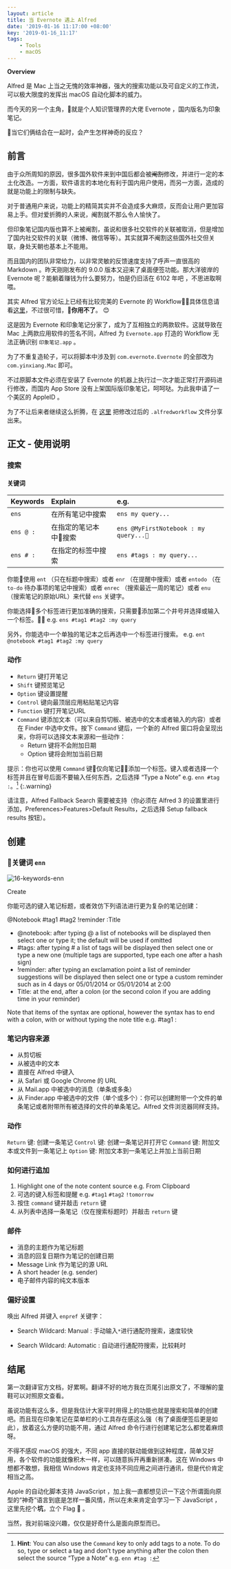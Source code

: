 ```yaml
---
layout: article
title: 当 Evernote 遇上 Alfred
date: '2019-01-16 11:17:00 +08:00'
key: '2019-01-16_11:17'
tags:
    - Tools
    - macOS
---
```


**Overview**

Alfred 是 Mac 上当之无愧的效率神器，强大的搜索功能以及可自定义的工作流，可以极大限度的发挥出 macOS 自动化脚本的威力。

而今天的另一个主角，就是个人知识管理界的大佬 Evernote ，国内版名为印象笔记。

当它们俩结合在一起时，会产生怎样神奇的反应？

<!--more-->

## 前言

由于众所周知的原因，很多国外软件来到中国后都会被~~阉割~~修改，并进行一定的本土化改造。一方面，软件语言的本地化有利于国内用户使用，而另一方面，造成的就是功能上的限制与缺失。

对于普通用户来说，功能上的精简其实并不会造成多大麻烦，反而会让用户更加容易上手。但对爱折腾的人来说，阉割就不那么令人愉快了。

但印象笔记国内版也算不上被阉割，虽说和很多社交软件的关联被取消，但是增加了国内社交软件的关联（微博、微信等等）。其实就算不阉割这些国外社交但关联，身处天朝也基本上不能用。

而且国内的团队非常给力，以非常灵敏的反馈速度支持了呼声一直很高的 Markdown 。昨天刚刚发布的 9.0.0 版本又迎来了桌面便签功能。那大洋彼岸的 Evernote 呢？能躺着赚钱为什么要努力，怕是仍旧活在 6102 年吧 ，不思进取啊喂。

其实 Alfred 官方论坛上已经有比较完美的 Evernote 的 Workflow，具体信息请看[这里](https://www.alfredforum.com/topic/840-evernote-workflow-9-beta-3/)，不过很可惜，**你用不了**。 😊

这是因为 Evernote 和印象笔记分家了，成为了互相独立的两款软件。这就导致在 Mac 上两款应用软件的签名不同，Alfred 为 `Evernote.app` 打造的 Workflow 无法正确识别 `印象笔记.app` 。

为了不重复造轮子，可以将脚本中涉及到 `com.evernote.Evernote` 的全部改为 `com.yinxiang.Mac` 即可。

不过原脚本文件必须在安装了 Evernote 的机器上执行过一次才能正常打开源码进行修改，而国内 App Store 没有上架国际版印象笔记，呵呵哒。为此我申请了一个美区的 AppleID 。

为了不让后来者继续这么折腾，在 [这里](/assets/files/yinxiang.alfredworkflow) 把修改过后的 `.alfredworkflow` 文件分享出来。

## 正文 - 使用说明

### 搜索

#### 关键词

| Keywords       | Explain        | e.g.     |
| :------------- | :------------- | :------------- |
| `ens`          | 在所有笔记中搜索  | `ens my query...` |
|`ens @ :`       | 在指定的笔记本中搜索 |`ens @MyFirstNotebook : my query...` |
|`ens # :`   |在指定的标签中搜索  |`ens #tags : my query...` |

你能使用 `ent` （只在标题中搜索）或者 `enr` （在提醒中搜索）或者 `entodo` （在 `to-do` 待办事项的笔记中搜索）或者 `enrec` （搜索最近一周的笔记）或者 `enu` （搜索笔记的原始URL）来代替 `ens` 关键字。

你能选择多个标签进行更加准确的搜索，只需要添加第二个井号并选择或输入一个标签。
e.g. `ens #tag1 #tag2 :my query`

另外，你能选中一个单独的笔记本之后再选中一个标签进行搜索。
e.g. `ent @notebook #tag1 #tag2 :my query`

### 动作

- `Return` 键打开笔记
- `Shift` 键预览笔记
- `Option` 键设置提醒
- `Control` 键向最顶层应用粘贴笔记内容
- `Function` 键打开笔记URL
- `Command` 键添加文本（可以来自剪切板、被选中的文本或者输入的内容）或者在 Finder 中选中文件。按下 `Command` 键后，一个新的 Alfred 窗口将会呈现出来，你将可以选择文本来源和一些动作：
  - Return 键将不会附加日期
  - Option 键将会附加当前日期

提示：你也可以使用 `Command` 键仅向笔记添加一个标签。键入或者选择一个标签并且在冒号后面不要输入任何东西，之后选择 “Type a Note” e.g. `enn #tag :`。[^1]
{:.warning}

[^1]: **Hint**: You can also use the `Command` key to only add tags to a note. To do so, type or select a tag and don’t type anything after the colon then select the source “Type a Note” e.g. `enn #tag :`

请注意，Alfred Fallback Search 需要被支持（你必须在 Alfred 3 的设置里进行添加，Preferences>Features>Default Results，之后选择 Setup fallback results 按钮）。

## 创建

### 关键词 `enn`

![16-keywords-enn](/images/2019/01/16-keywords-enn.png)

Create

你能可选的键入笔记标题，或者效仿下列语法进行更为复杂的笔记创建：

@Notebook #tag1 #tag2 !reminder :Title

- @notebook: after typing @ a list of notebooks will be displayed then select one or type it; the default will be used if omitted
- #tags: after typing # a list of tags will be displayed then select one or type a new one (multiple tags are supported, type each one after a hash sign)
- !reminder: after typing an exclamation point a list of reminder suggestions will be displayed then select one or type a custom reminder such as in 4 days or
05/01/2014 or 05/01/2014 at 2:00
- Title: at the end, after a colon (or the second colon if you are adding time in your reminder)

Note that items of the syntax are optional, however the syntax has to end with a colon, with or without typing the note title e.g. #tag1 :

### 笔记内容来源

- 从剪切板
- 从被选中的文本
- 直接在 Alfred 中键入
- 从 Safari 或 Google Chrome 的 URL
- 从 Mail.app 中被选中的消息（单条或多条）
- 从 Finder.app 中被选中的文件（单个或多个）：你可以创建附带一个文件的单条笔记或者附带所有被选择的文件的单条笔记。Alfred 文件浏览器同样支持。

### 动作

`Return` 键: 创建一条笔记
`Control` 键: 创建一条笔记并打开它
`Command` 键: 附加文本或文件到一条笔记上
`Option` 键: 附加文本到一条笔记上并加上当前日期

### 如何进行追加

1. Highlight one of the note content source e.g. From Clipboard
1. 可选的键入标签和提醒 e.g. `#tag1` `#tag2` `!tomorrow`
1. 按住 `command` 键并敲击 `return` 键
1. 从列表中选择一条笔记（仅在搜索标题时）并敲击 `return` 键

### 邮件

- 消息的主题作为笔记标题
- 消息的回复日期作为笔记的创建日期
- Message Link 作为笔记的源 URL
- A short header (e.g. sender)
- 电子邮件内容的纯文本版本

### 偏好设置

唤出 Alfred 并键入 `enpref` 关键字：

- Search Wildcard: Manual
: 手动输入`*`进行通配符搜索，速度较快

- Search Wildcard: Automatic
: 自动进行通配符搜索，比较耗时

## 结尾

第一次翻译官方文档，好累啊。翻译不好的地方我在页尾引出原文了，不理解的童鞋可以对照原文查看。

虽说功能有这么多，但是我估计大家平时用得上的功能也就是搜索和简单的创建吧。而且现在印象笔记在菜单栏的小工具存在感这么强（有了桌面便签后更是如此），放着这么方便的功能不用，通过 Alfred 命令行进行创建笔记怎么都觉着麻烦呀。

不得不感叹 macOS 的强大，不同 app 直接的联动能做到这种程度，简单又好用，各个软件的功能就像积木一样，可以随意拆开再重新拼凑。这在 Windows 中想都不敢想，我相信 Windows 肯定也支持不同应用之间进行通讯，但是代价肯定相当之高。

Apple 的自动化脚本支持 JavaScript ，加上我一直都想见识一下这个所谓面向原型的“神奇”语言到底是怎样一番风情，所以在未来肯定会学习一下 JavaScript ，这里先挖个**坑**，立个 Flag 🚩 。

当然，我对前端没兴趣，仅仅是好奇什么是面向原型而已。
